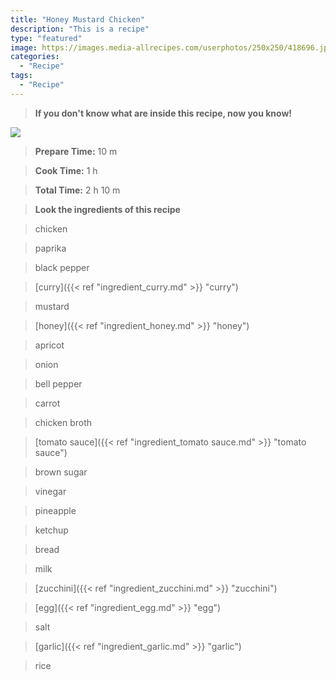 ```yaml
---
title: "Honey Mustard Chicken"
description: "This is a recipe"
type: "featured"
image: https://images.media-allrecipes.com/userphotos/250x250/418696.jpg
categories: 
  - "Recipe"
tags: 
  - "Recipe"
---
```



>**If you don't know what are inside this recipe, now you know!**

![](../images/Recipes-Banner.jpg)
> **Prepare Time:** 10 m


> **Cook Time:** 1 h


> **Total Time:** 2 h 10 m

> **Look the ingredients of this recipe**

> chicken

> paprika

> black pepper

> [curry]({{< ref "ingredient_curry.md" >}} "curry")

> mustard

> [honey]({{< ref "ingredient_honey.md" >}} "honey")

> apricot

> onion

> bell pepper

> carrot

> chicken broth

> [tomato sauce]({{< ref "ingredient_tomato sauce.md" >}} "tomato sauce")

> brown sugar

> vinegar

> pineapple

> ketchup

> bread

> milk

> [zucchini]({{< ref "ingredient_zucchini.md" >}} "zucchini")

> [egg]({{< ref "ingredient_egg.md" >}} "egg")

> salt

> [garlic]({{< ref "ingredient_garlic.md" >}} "garlic")

> rice

